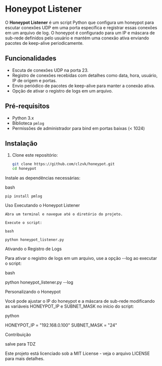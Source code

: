 # Honeypot Listener

O **Honeypot Listener** é um script Python que configura um honeypot para escutar conexões UDP em uma porta específica e registrar essas conexões em um arquivo de log. O honeypot é configurado para um IP e máscara de sub-rede definidos pelo usuário e mantém uma conexão ativa enviando pacotes de keep-alive periodicamente.

## Funcionalidades

- Escuta de conexões UDP na porta 23.
- Registro de conexões recebidas com detalhes como data, hora, usuário, IP de origem e portas.
- Envio periódico de pacotes de keep-alive para manter a conexão ativa.
- Opção de ativar o registro de logs em um arquivo.

## Pré-requisitos

- Python 3.x
- Biblioteca `pmlog`
- Permissões de administrador para bind em portas baixas (< 1024)

## Instalação

1. Clone este repositório:

   ```bash
   git clone https://github.com/clzvk/honeypot.git
   cd honeypot

Instale as dependências necessárias:

bash

    pip install pmlog

Uso
Executando o Honeypot Listener

    Abra um terminal e navegue até o diretório do projeto.

    Execute o script:

    bash

    python honeypot_listener.py

Ativando o Registro de Logs

Para ativar o registro de logs em um arquivo, use a opção --log ao executar o script:

bash

python honeypot_listener.py --log

Personalizando o Honeypot

Você pode ajustar o IP do honeypot e a máscara de sub-rede modificando as variáveis HONEYPOT_IP e SUBNET_MASK no início do script:

python

HONEYPOT_IP = "192.168.0.100"
SUBNET_MASK = "24"

Contribuição

salve para TDZ

Este projeto está licenciado sob a MIT License - veja o arquivo LICENSE para mais detalhes.

